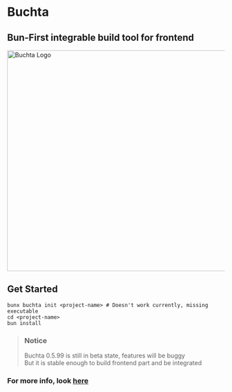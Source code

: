 # Buchta
## Bun-First integrable build tool for frontend

<img src="./buchta.png" alt="Buchta Logo" width="512"/>

## Get Started

```
bunx buchta init <project-name> # Doesn't work currently, missing executable
cd <project-name>
bun install
```

> ### Notice
> Buchta 0.5.99 is still in beta state, features will be buggy <br>
> But it is stable enough to build frontend part and be integrated

### For more info, look [here](https://github.com/users/Fire-The-Fox/projects/5)
